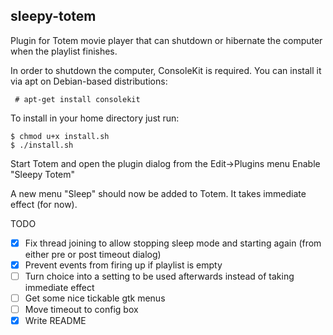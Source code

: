 sleepy-totem
--

Plugin for Totem movie player that can shutdown or hibernate the computer when the playlist finishes.

In order to shutdown the computer, ConsoleKit is required. You can install it via apt on Debian-based distributions:

```
 # apt-get install consolekit
```

To install in your home directory just run:

    $ chmod u+x install.sh 
    $ ./install.sh

Start Totem and open the plugin dialog from the Edit->Plugins menu
Enable "Sleepy Totem"

A new menu "Sleep" should now be added to Totem. It takes immediate effect (for now).

TODO

- [x] Fix thread joining to allow stopping sleep mode and starting again (from either pre or post timeout dialog)
- [x] Prevent events from firing up if playlist is empty
- [ ] Turn choice into a setting to be used afterwards instead of taking immediate effect
- [ ] Get some nice tickable gtk menus
- [ ] Move timeout to config box
- [x] Write README
